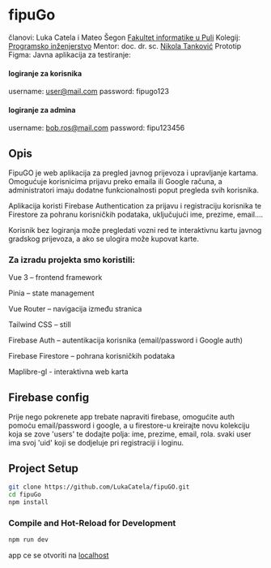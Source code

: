 # fipuGo
članovi: Luka Catela i Mateo Šegon
[Fakultet informatike u Puli](https://fipu.unipu.hr/)
Kolegij: [Programsko inženjerstvo](http://ntankovic.unipu.hr/pi)
Mentor: doc. dr. sc. [Nikola Tanković](http://ntankovic.unipu.hr/pi)
Prototip Figma: 
Javna aplikacija za testiranje:

#### logiranje za korisnika 
username: user@mail.com
password: fipugo123

#### logiranje za admina
username: bob.ros@mail.com
password: fipu123456
## Opis
FipuGO je web aplikacija za pregled javnog prijevoza i upravljanje kartama.
Omogućuje korisnicima prijavu preko emaila ili Google računa, a administratori imaju dodatne funkcionalnosti poput pregleda svih korisnika.

Aplikacija koristi Firebase Authentication za prijavu i registraciju korisnika te Firestore za pohranu korisničkih podataka, uključujući ime, prezime, email....

Korisnik bez logiranja može pregledati vozni red te interaktivnu kartu javnog gradskog prijevoza, a ako se ulogira može kupovat karte.


### Za izradu projekta smo koristili:
Vue 3 – frontend framework

Pinia – state management

Vue Router – navigacija između stranica

Tailwind CSS – still

Firebase Auth – autentikacija korisnika (email/password i Google auth)

Firebase Firestore – pohrana korisničkih podataka

Maplibre-gl - interaktivna web karta

## Firebase config
Prije nego pokrenete app trebate napraviti firebase, omogućite auth pomoću email/password i google, a u firestore-u kreirajte novu kolekciju koja se zove 'users' te dodajte polja: ime, prezime, email, rola. svaki user ima svoj 'uid' koji se dodjeluje pri registraciji i loginu.

## Project Setup

```sh
git clone https://github.com/LukaCatela/fipuGO.git
cd fipuGo
npm install
```

### Compile and Hot-Reload for Development

```sh
npm run dev
```
app ce se otvoriti na [localhost](http://localhost:5173)
